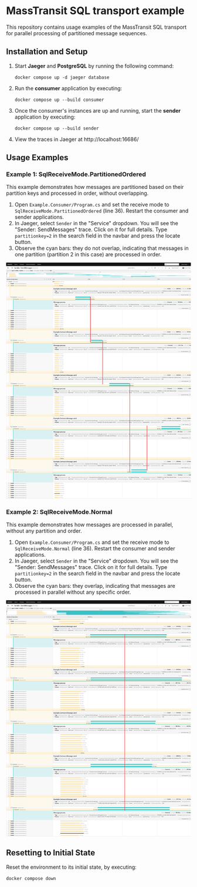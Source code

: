 # MassTransit SQL transport example

This repository contains usage examples of the MassTransit SQL transport for parallel processing of partitioned message sequences.

## Installation and Setup

1. Start **Jaeger** and **PostgreSQL** by running the following command:
    ```
    docker compose up -d jaeger database
    ```
2. Run the **consumer** application by executing:
    ```
    docker compose up --build consumer
    ```
3. Once the consumer's instances are up and running, start the **sender** application by executing:
    ```
    docker compose up --build sender
    ```
4. View the traces in Jaeger at http://localhost:16686/

## Usage Examples

### Example 1: SqlReceiveMode.PartitionedOrdered

This example demonstrates how messages are partitioned based on their partition keys and processed in order, without overlapping.

1. Open `Example.Consumer/Program.cs` and set the receive mode to `SqlReceiveMode.PartitionedOrdered` (line 36). Restart the consumer and sender applications.
2. In Jaeger, select `Sender` in the "Service" dropdown. You will see the "Sender: SendMessages" trace. Click on it for full details. Type `partitionkey=2` in the search field in the navbar and press the locate button.
3. Observe the cyan bars: they do not overlap, indicating that messages in one partition (partition 2 in this case) are processed in order.
  
![Partitioned Ordered Screenshot](screenshots/partitioned_ordered.png)

### Example 2: SqlReceiveMode.Normal

This example demonstrates how messages are processed in parallel, without any partition and order.

1. Open `Example.Consumer/Program.cs` and set the receive mode to `SqlReceiveMode.Normal` (line 36). Restart the consumer and sender applications.
2. In Jaeger, select `Sender` in the "Service" dropdown. You will see the "Sender: SendMessages" trace. Click on it for full details. Type `partitionkey=2` in the search field in the navbar and press the locate button.
4. Observe the cyan bars: they overlap, indicating that messages are processed in parallel without any specific order.
 
![Normal Mode Screenshot](screenshots/normal.png)

## Resetting to Initial State
Reset the environment to its initial state, by executing:
```
docker compose down
```